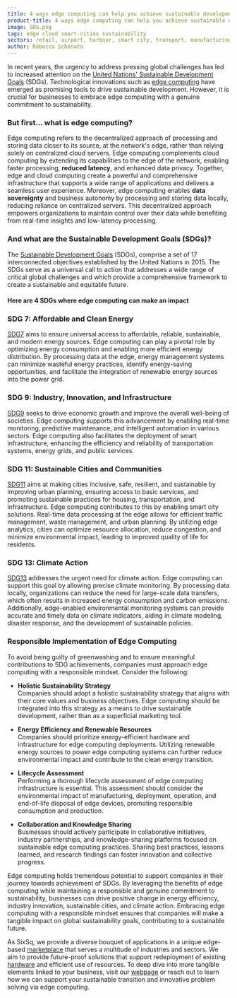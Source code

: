 ```yaml
---
title: 4 ways edge computing can help you achieve sustainable development goals
product-title: 4 ways edge computing can help you achieve sustainable development goals
image: SDG.png
tags: edge cloud smart-cities sustainability
sectors: retail, airport, harbour, smart city, transport, manufacturing
author: Rebecca Schenato
---
```


In recent years, the urgency to address pressing global challenges has led to increased attention on the [United Nations' Sustainable Development Goals](https://sdgs.un.org/goals) (SDGs). Technological innovations such as [edge computing](/blog/discover/2019/11/08/what-is-edge-computing.html) have emerged as promising tools to drive sustainable development. However, it is crucial for businesses to embrace edge computing with a genuine commitment to sustainability.  

### But first… what is edge computing?
 
Edge computing refers to the decentralized approach of processing and storing data closer to its source, at the network's edge, rather than relying solely on centralized cloud servers. Edge computing complements cloud computing by extending its capabilities to the edge of the network, enabling faster processing, **reduced latency**, and enhanced data privacy. Together, edge and cloud computing create a powerful and comprehensive infrastructure that supports a wide range of applications and delivers a seamless user experience. Moreover, edge computing enables **data sovereignty** and business autonomy by processing and storing data locally, reducing reliance on centralized servers. This decentralized approach empowers organizations to maintain control over their data while benefiting from real-time insights and low-latency processing. 
  
### And what are the Sustainable Development Goals (SDGs)?  

The [Sustainable Development Goals](https://sdgs.un.org/goals) (SDGs), comprise a set of 17 interconnected objectives established by the United Nations in 2015. The SDGs serve as a universal call to action that addresses a wide range of critical global challenges and which provide a comprehensive framework to create a sustainable and equitable future. 
 
#### Here are 4 SDGs where edge computing can make an impact

### SDG 7: Affordable and Clean Energy  

[SDG7](https://sdgs.un.org/goals/goal7) aims to ensure universal access to affordable, reliable, sustainable, and modern energy sources. Edge computing can play a pivotal role by optimizing energy consumption and enabling more efficient energy distribution. By processing data at the edge, energy management systems can minimize wasteful energy practices, identify energy-saving opportunities, and facilitate the integration of renewable energy sources into the power grid.  
  
### SDG 9: Industry, Innovation, and Infrastructure  

[SDG9](https://sdgs.un.org/goals/goal9) seeks to drive economic growth and improve the overall well-being of societies. Edge computing supports this advancement by enabling real-time monitoring, predictive maintenance, and intelligent automation in various sectors. Edge computing also facilitates the deployment of smart infrastructure, enhancing the efficiency and reliability of transportation systems, energy grids, and public services.  
  
### SDG 11: Sustainable Cities and Communities  

[SDG11](https://sdgs.un.org/goals/goal11) aims at making cities inclusive, safe, resilient, and sustainable by improving urban planning, ensuring access to basic services, and promoting sustainable practices for housing, transportation, and infrastructure. Edge computing contributes to this by enabling smart city solutions. Real-time data processing at the edge allows for efficient traffic management, waste management, and urban planning. By utilizing edge analytics, cities can optimize resource allocation, reduce congestion, and minimize environmental impact, leading to improved quality of life for residents.  
  
### SDG 13: Climate Action  

[SDG13](https://sdgs.un.org/goals/goal13) addresses the urgent need for climate action. Edge computing can support this goal by allowing precise climate monitoring. By processing data locally, organizations can reduce the need for large-scale data transfers, which often results in increased energy consumption and carbon emissions. Additionally, edge-enabled environmental monitoring systems can provide accurate and timely data on climate indicators, aiding in climate modeling, disaster response, and the development of sustainable policies.  
  
  
### Responsible Implementation of Edge Computing  

To avoid being guilty of greenwashing and to ensure meaningful contributions to SDG achievements, companies must approach edge computing with a responsible mindset. Consider the following:  

- **Holistic Sustainability Strategy**  
Companies should adopt a holistic sustainability strategy that aligns with their core values and business objectives. Edge computing should be integrated into this strategy as a means to drive sustainable development, rather than as a superficial marketing tool.  

- **Energy Efficiency and Renewable Resources**  
Companies should prioritize energy-efficient hardware and infrastructure for edge computing deployments. Utilizing renewable energy sources to power edge computing systems can further reduce environmental impact and contribute to the clean energy transition.   

- **Lifecycle Assessment**  
Performing a thorough lifecycle assessment of edge computing infrastructure is essential. This assessment should consider the environmental impact of manufacturing, deployment, operation, and end-of-life disposal of edge devices, promoting responsible consumption and production.  

- **Collaboration and Knowledge Sharing**  
Businesses should actively participate in collaborative initiatives, industry partnerships, and knowledge-sharing platforms focused on sustainable edge computing practices. Sharing best practices, lessons learned, and research findings can foster innovation and collective progress. 
  
Edge computing holds tremendous potential to support companies in their journey towards achievement of SDGs. By leveraging the benefits of edge computing while maintaining a responsible and genuine commitment to sustainability, businesses can drive positive change in energy efficiency, industry innovation, sustainable cities, and climate action. Embracing edge computing with a responsible mindset ensures that companies will make a tangible impact on global sustainability goals, contributing to a sustainable future.  
  
As SixSq, we provide a diverse bouquet of applications in a unique edge-based [marketplace](/marketplace) that serves a multitude of industries and sectors. We aim to provide future-proof solutions that support redeployment of existing [hardware](/nuvlaedge#hardware) and efficient use of resources. To deep dive into more tangible elements linked to your business, visit our [webpage](/industries) or reach out to learn how we can support your sustainable transition and innovative problem solving via edge computing.   